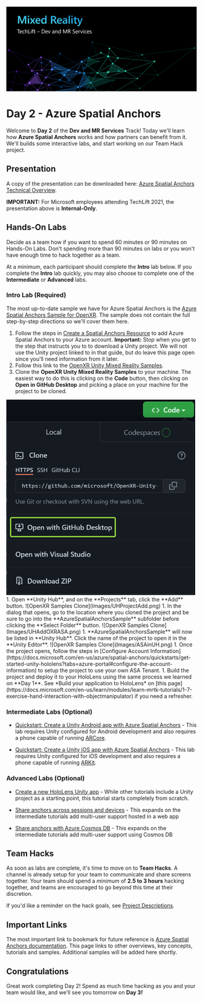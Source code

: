 ![Dev Track Banner](Images/MRTL-DevBanner.png)

# Day 2 - Azure Spatial Anchors

Welcome to **Day 2** of the **Dev and MR Services** Track! Today we'll learn how **Azure Spatial Anchors** works and how  partners can benefit from it. We'll builds some interactive labs, and start working on our Team Hack project.

## Presentation

A copy of the presentation can be downloaded here: [Azure Spatial Anchors Technical Overview](https://microsoft.sharepoint.com/:p:/t/MRTechLift/ESwQKH1PL-pHkibU_0A_W98BxR8X_zb4CHTIi2Fi3D5yPg?e=XV1HPb).

**IMPORTANT:** For Microsoft employees attending TechLift 2021, the presentation above is **Internal-Only**.

## Hands-On Labs

Decide as a team how if you want to spend 60 minutes or 90 minutes on Hands-On Labs. Don't spending more than 90 minutes on labs or you won't have enough time to hack together as a team.

At a minimum, each participant should complete the **Intro** lab below. If you complete the **Intro** lab quickly, you may also choose to complete one of the **Intermediate** or **Advanced** labs.

### Intro Lab (Required)

The most up-to-date sample we have for Azure Spatial Anchors is the [Azure Spatial Anchors Sample for OpenXR](https://github.com/microsoft/OpenXR-Unity-MixedReality-Samples/tree/main/AzureSpatialAnchorsSample). The sample does not contain the full step-by-step directions so we'll cover them here.

1. Follow the steps in [Create a Spatial Anchors Resource](https://docs.microsoft.com/en-us/azure/spatial-anchors/quickstarts/get-started-unity-hololens?tabs=azure-portal#create-a-spatial-anchors-resource) to add Azure Spatial Anchors to your Azure account. **Important:** Stop when you get to the step that instructs you to to download a Unity project. We will not use the Unity project linked to in that guide, but do  leave this page open since you'll need information from it later.
1. Follow this link to the [OpenXR Unity Mixed Reality Samples](https://github.com/microsoft/OpenXR-Unity-MixedReality-Samples).
1. Clone the **OpenXR Unity Mixed Reality Samples** to your machine. The easiest way to do this is clicking on the **Code** button, then clicking on **Open in GitHub Desktop** and picking a place on your machine for the project to be cloned.
<img src="Images/OpenXRSamplesGHDesktop.png" width=500>
1. Open **Unity Hub**, and on the **Projects** tab, click the **Add** button.
![OpenXR Samples Clone](Images/UHProjectAdd.png)
1. In the dialog that opens, go to the location where you cloned the project and be sure to go into the **AzureSpatialAnchorsSample** subfolder before clicking the **Select Folder** button.
![OpenXR Samples Clone](Images/UHAddOXRASA.png)
1. **AzureSpatialAnchorsSample** will now be listed in **Unity Hub**. Click the name of the project to open it in the **Unity Editor**.
![OpenXR Samples Clone](Images/ASAinUH.png)
1. Once the project opens, follow the steps in [Configure Account Information](https://docs.microsoft.com/en-us/azure/spatial-anchors/quickstarts/get-started-unity-hololens?tabs=azure-portal#configure-the-account-information) to setup the project to use your own ASA Tenant.
1. Build the project and deploy it to your HoloLens using the same process we learned on **Day 1**. See *Build your application to HoloLens* on [this page](https://docs.microsoft.com/en-us/learn/modules/learn-mrtk-tutorials/1-7-exercise-hand-interaction-with-objectmanipulator) if you need a refresher.

### Intermediate Labs (Optional)

- [Quickstart: Create a Unity Android app with Azure Spatial Anchors](https://docs.microsoft.com/en-us/azure/spatial-anchors/quickstarts/get-started-unity-android) - This lab requires Unity configured for Android development and also requires a phone capable of running [ARCore](https://developers.google.com/ar).

- [Quickstart: Create a Unity iOS app with Azure Spatial Anchors](https://docs.microsoft.com/en-us/azure/spatial-anchors/quickstarts/get-started-unity-ios) - This lab requires Unity configured for iOS development and also requires a phone capable of running [ARKit](https://developer.apple.com/documentation/arkit).

### Advanced Labs (Optional)

- [Create a new HoloLens Unity app](https://docs.microsoft.com/en-us/azure/spatial-anchors/tutorials/tutorial-new-unity-hololens-app?tabs=unity-package-web-ui%2Cazure-portal) - While other tutorials include a Unity project as a starting point, this tutorial starts completely from scratch.

- [Share anchors across sessions and devices](https://docs.microsoft.com/en-us/azure/spatial-anchors/tutorials/tutorial-share-anchors-across-devices?tabs=azure-portal%2CVS%2CAndroid) - This expands on the intermediate tutorials add multi-user support hosted in a web app

- [Share anchors with Azure Cosmos DB](https://docs.microsoft.com/en-us/azure/spatial-anchors/tutorials/tutorial-use-cosmos-db-to-store-anchors) - This expands on the intermediate tutorials add multi-user support using Cosmos DB

## Team Hacks

As soon as labs are complete, it's time to move on to **Team Hacks**. A channel is already setup for your team to communicate and share screens together. Your team should spend a *minimum* of **2.5 to 3 hours** hacking together, and teams are encouraged to go beyond this time at their discretion.

If you'd like a reminder on the hack goals, see [Project Descriptions](projects.md).

## Important Links

The most important link to bookmark for future reference is [Azure Spatial Anchors documentation](https://docs.microsoft.com/en-us/azure/spatial-anchors/). This page links to other overviews, key concepts, tutorials and samples. Additional samples will be added here shortly.

## Congratulations

Great work completing Day 2! Spend as much time hacking as you and your team would like, and we'll see you tomorrow on **Day 3!**